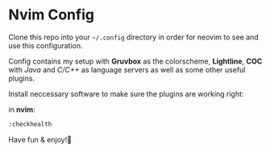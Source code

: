 # Nvim Config

Clone this repo into your `~/.config` directory in order for neovim to see and use this configuration.

Config contains my setup with **Gruvbox** as the colorscheme, **Lightline**, **COC** with *Java*
and *C/C++* as language servers as well as some other useful plugins.

Install neccessary software to make sure the plugins are working right:

in **nvim**:
```zsh
:checkhealth
```

Have fun & enjoy!🚀
